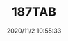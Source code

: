 ﻿---
layout: post 
title: 187TAB
tags: 
categories: wire-cable
overview: 
series: FASTON
part_number: 3-187-0001
thumb_img: static/202011/475-thumb-20201102185711.jpg
small_img: static/202011/475-20201102185711.jpg
date: 2020/11/2 10:55:33
---



